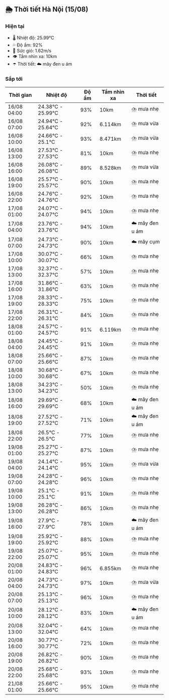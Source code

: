 ## 🌦️ Thời tiết Hà Nội (15/08)

### Hiện tại

- 🌡️ Nhiệt độ: 25.99℃
- 💦 Độ ẩm: 92%
- 💨 Sức gió: 1.62m/s
- 👁️ Tầm nhìn xa: 10km
- ☂️ Thời tiết: ☁️ mây đen u ám

### Sắp tới

| Thời gian | Nhiệt độ | Độ ẩm | Tầm nhìn xa | Thời tiết |
| --- | --- | --- | --- | --- |
| 16/08 04:00 | 24.38℃ - 25.99℃ | 93% | 10km | ⛈️ mưa nhẹ |
| 16/08 07:00 | 24.94℃ - 25.64℃ | 92% | 6.114km | ⛈️ mưa vừa |
| 16/08 10:00 | 24.66℃ - 25.1℃ | 93% | 8.471km | ⛈️ mưa vừa |
| 16/08 13:00 | 27.53℃ - 27.53℃ | 81% | 10km | ⛈️ mưa nhẹ |
| 16/08 16:00 | 26.08℃ - 26.08℃ | 89% | 8.528km | ⛈️ mưa vừa |
| 16/08 19:00 | 25.57℃ - 25.57℃ | 90% | 10km | ⛈️ mưa nhẹ |
| 16/08 22:00 | 24.76℃ - 24.76℃ | 92% | 10km | ⛈️ mưa nhẹ |
| 17/08 01:00 | 24.07℃ - 24.07℃ | 94% | 10km | ⛈️ mưa nhẹ |
| 17/08 04:00 | 23.76℃ - 23.76℃ | 94% | 10km | ☁️ mây đen u ám |
| 17/08 07:00 | 24.73℃ - 24.73℃ | 90% | 10km | ☁️ mây cụm |
| 17/08 10:00 | 30.07℃ - 30.07℃ | 66% | 10km | ⛈️ mưa nhẹ |
| 17/08 13:00 | 32.37℃ - 32.37℃ | 57% | 10km | ⛈️ mưa nhẹ |
| 17/08 16:00 | 31.86℃ - 31.86℃ | 63% | 10km | ⛈️ mưa nhẹ |
| 17/08 19:00 | 28.33℃ - 28.33℃ | 75% | 10km | ⛈️ mưa nhẹ |
| 17/08 22:00 | 26.31℃ - 26.31℃ | 84% | 10km | ⛈️ mưa nhẹ |
| 18/08 01:00 | 24.57℃ - 24.57℃ | 91% | 6.119km | ⛈️ mưa nhẹ |
| 18/08 04:00 | 24.45℃ - 24.45℃ | 91% | 10km | ⛈️ mưa nhẹ |
| 18/08 07:00 | 25.66℃ - 25.66℃ | 87% | 10km | ⛈️ mưa nhẹ |
| 18/08 10:00 | 30.68℃ - 30.68℃ | 67% | 10km | ⛈️ mưa nhẹ |
| 18/08 13:00 | 34.23℃ - 34.23℃ | 50% | 10km | ⛈️ mưa nhẹ |
| 18/08 16:00 | 29.69℃ - 29.69℃ | 68% | 10km | ☁️ mây đen u ám |
| 18/08 19:00 | 27.52℃ - 27.52℃ | 71% | 10km | ☁️ mây đen u ám |
| 18/08 22:00 | 26.5℃ - 26.5℃ | 77% | 10km | ⛈️ mưa nhẹ |
| 19/08 01:00 | 25.27℃ - 25.27℃ | 87% | 10km | ⛈️ mưa nhẹ |
| 19/08 04:00 | 24.14℃ - 24.14℃ | 95% | 10km | ⛈️ mưa vừa |
| 19/08 07:00 | 24.28℃ - 24.28℃ | 96% | 10km | ⛈️ mưa nhẹ |
| 19/08 10:00 | 25.1℃ - 25.1℃ | 91% | 10km | ⛈️ mưa nhẹ |
| 19/08 13:00 | 26.28℃ - 26.28℃ | 86% | 10km | ⛈️ mưa nhẹ |
| 19/08 16:00 | 27.9℃ - 27.9℃ | 78% | 10km | ☁️ mây đen u ám |
| 19/08 19:00 | 25.92℃ - 25.92℃ | 88% | 10km | ⛈️ mưa nhẹ |
| 19/08 22:00 | 25.07℃ - 25.07℃ | 95% | 10km | ⛈️ mưa nhẹ |
| 20/08 01:00 | 24.83℃ - 24.83℃ | 96% | 6.855km | ⛈️ mưa nhẹ |
| 20/08 04:00 | 24.73℃ - 24.73℃ | 97% | 10km | ⛈️ mưa vừa |
| 20/08 07:00 | 25.13℃ - 25.13℃ | 96% | 10km | ⛈️ mưa nhẹ |
| 20/08 10:00 | 28.12℃ - 28.12℃ | 83% | 10km | ☁️ mây đen u ám |
| 20/08 13:00 | 32.04℃ - 32.04℃ | 64% | 10km | ⛈️ mưa nhẹ |
| 20/08 16:00 | 30.77℃ - 30.77℃ | 72% | 10km | ⛈️ mưa nhẹ |
| 20/08 19:00 | 26.82℃ - 26.82℃ | 90% | 10km | ⛈️ mưa nhẹ |
| 20/08 22:00 | 25.68℃ - 25.68℃ | 93% | 10km | ⛈️ mưa nhẹ |
| 21/08 01:00 | 25.66℃ - 25.66℃ | 95% | 10km | ⛈️ mưa nhẹ |
